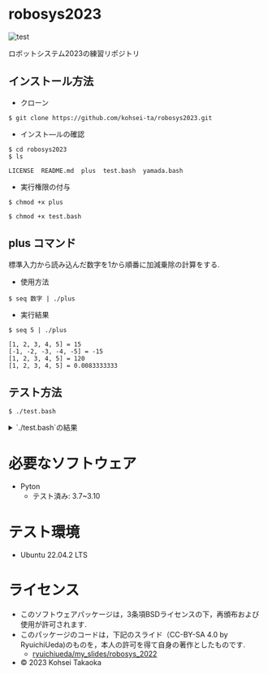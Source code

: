 # robosys2023

![test](https://github.com/kohsei-ta/robosys2023/actions/workflows/test.yml/badge.svg)

ロボットシステム2023の練習リポジトリ

## インストール方法

* クローン
```
$ git clone https://github.com/kohsei-ta/robosys2023.git 
```

* インスト―ルの確認
```
$ cd robosys2023
$ ls
```
```
LICENSE  README.md  plus  test.bash  yamada.bash
```

* 実行権限の付与
```
$ chmod +x plus
```
```
$ chmod +x test.bash
```

## plus	コマンド

標準入力から読み込んだ数字を1から順番に加減乗除の計算をする.

* 使用方法
```
$ seq 数字 | ./plus
```

* 実行結果
```
$ seq 5 | ./plus
```
```
[1, 2, 3, 4, 5] = 15
[-1, -2, -3, -4, -5] = -15
[1, 2, 3, 4, 5] = 120
[1, 2, 3, 4, 5] = 0.0083333333
```
## テスト方法
```
$ ./test.bash
```

<details><summary>`./test.bash`の結果</summary><div>

```
(略)
res=0
+ res=0

### I/O TEST ###
out=$(seq 5 | ./plus)
++ seq 5
++ ./plus
+ out='[1, 2, 3, 4, 5] = 15
[-1, -2, -3, -4, -5] = -15
[1, 2, 3, 4, 5] = 120
[1, 2, 3, 4, 5] = 0.0083333333'
[ "${out}" = "[1, 2, 3, 4, 5] = 15
[-1, -2, -3, -4, -5] = -15
[1, 2, 3, 4, 5] = 120
[1, 2, 3, 4, 5] = 0.0083333333" ] || ng ${LINENO}
+ '[' '[1, 2, 3, 4, 5] = 15
[-1, -2, -3, -4, -5] = -15
[1, 2, 3, 4, 5] = 120
[1, 2, 3, 4, 5] = 0.0083333333' = '[1, 2, 3, 4, 5] = 15
[-1, -2, -3, -4, -5] = -15
[1, 2, 3, 4, 5] = 120
[1, 2, 3, 4, 5] = 0.0083333333' ']'

### STRANGE INPUT ###
out=$(echo あ | ./plus)
++ echo あ
++ ./plus
Traceback (most recent call last):
(略)
ValueError: could not convert string to float: 'あ\n'
+ out=
[ "$?" = 1 ]      || ng ${LINENO}
+ '[' 1 = 1 ']'
[ "${out}" = "" ] || ng ${LINENO}
+ '[' '' = '' ']'

out=$(echo | ./plus)
++ echo
++ ./plus
Traceback (most recent call last):
 (略)
ValueError: could not convert string to float: '\n'
+ out=
[ "$?" = 1 ]      || ng ${LINENO}
+ '[' 1 = 1 ']'
[ "${out}" = "" ] || ng ${LINENO}
+ '[' '' = '' ']'

[ "$res" = 0 ] && echo OK
+ '[' 0 = 0 ']'
+ echo OK
OK
exit $res
+ exit 0
```
</div></details>

# 必要なソフトウェア
* Pyton
  * テスト済み: 3.7~3.10

# テスト環境
* Ubuntu 22.04.2 LTS

# ライセンス

* このソフトウェアパッケージは，3条項BSDライセンスの下，再頒布および使用が許可されます.
* このパッケージのコードは，下記のスライド（CC-BY-SA 4.0 by RyuichiUeda)のものを，本人の許可を得て自身の著作としたものです.
    * [ryuichiueda/my_slides/robosys_2022](https://github.com/ryuichiueda/my_slides/tree/master/robosys_2022)
* © 2023 Kohsei Takaoka
